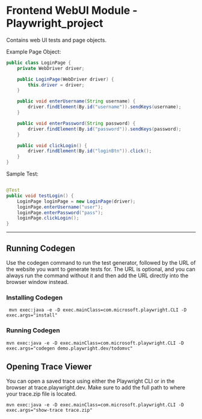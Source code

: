 # Frontend WebUI Module - Playwright_project

Contains web UI tests and page objects.

Example Page Object:

```java
public class LoginPage {
    private WebDriver driver;

    public LoginPage(WebDriver driver) {
        this.driver = driver;
    }

    public void enterUsername(String username) {
        driver.findElement(By.id("username")).sendKeys(username);
    }

    public void enterPassword(String password) {
        driver.findElement(By.id("password")).sendKeys(password);
    }

    public void clickLogin() {
        driver.findElement(By.id("loginBtn")).click();
    }
}
```

Sample Test:

```java

@Test
public void testLogin() {
    LoginPage loginPage = new LoginPage(driver);
    loginPage.enterUsername("user");
    loginPage.enterPassword("pass");
    loginPage.clickLogin();
}

```

---

## Running Codegen

Use the codegen command to run the test generator, followed by the URL of the website you want to generate tests for.
The URL is optional, and you can always run the command without it and then add the URL directly into the browser window
instead.

### Installing Codegen

```
 mvn exec:java -e -D exec.mainClass=com.microsoft.playwright.CLI -D exec.args="install" 
```

### Running Codegen

```
mvn exec:java -e -D exec.mainClass=com.microsoft.playwright.CLI -D exec.args="codegen demo.playwright.dev/todomvc"
```

## Opening Trace Viewer

You can open a saved trace using either the Playwright CLI or in the browser at trace.playwright.dev. Make sure to add
the full path to where your trace.zip file is located.

``` 
mvn exec:java -e -D exec.mainClass=com.microsoft.playwright.CLI -D exec.args="show-trace trace.zip"
```